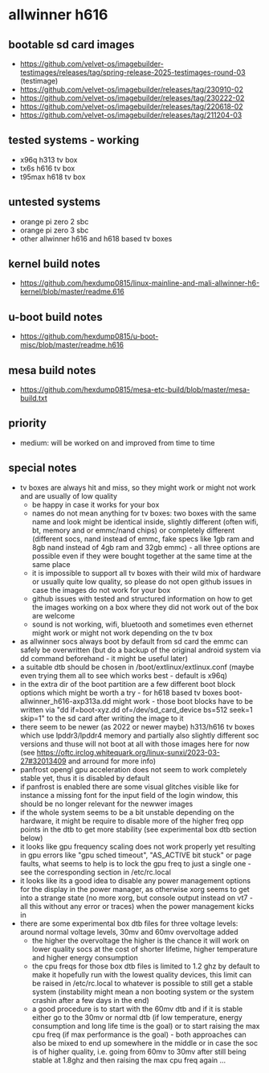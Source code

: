 # allwinner h616

## bootable sd card images

- https://github.com/velvet-os/imagebuilder-testimages/releases/tag/spring-release-2025-testimages-round-03 (testimage)
- https://github.com/velvet-os/imagebuilder/releases/tag/230910-02
- https://github.com/velvet-os/imagebuilder/releases/tag/230222-02
- https://github.com/velvet-os/imagebuilder/releases/tag/220618-02
- https://github.com/velvet-os/imagebuilder/releases/tag/211204-03

## tested systems - working

- x96q h313 tv box
- tx6s h616 tv box
- t95max h618 tv box

## untested systems

- orange pi zero 2 sbc
- orange pi zero 3 sbc
- other allwinner h616 and h618 based tv boxes

## kernel build notes

- https://github.com/hexdump0815/linux-mainline-and-mali-allwinner-h6-kernel/blob/master/readme.616

## u-boot build notes

- https://github.com/hexdump0815/u-boot-misc/blob/master/readme.h616

## mesa build notes

- https://github.com/hexdump0815/mesa-etc-build/blob/master/mesa-build.txt

## priority

- medium: will be worked on and improved from time to time

## special notes

- tv boxes are always hit and miss, so they might work or might not work and are usually of low quality
  - be happy in case it works for your box
  - names do not mean anything for tv boxes: two boxes with the same name and look might be identical inside, slightly different (often wifi, bt, memory and or emmc/nand chips) or completely different (different socs, nand instead of emmc, fake specs like 1gb ram and 8gb nand instead of 4gb ram and 32gb emmc) - all three options are possible even if they were bought together at the same time at the same place
  - it is impossible to support all tv boxes with their wild mix of hardware or usually quite low quality, so please do not open github issues in case the images do not work for your box
  - github issues with tested and structured information on how to get the images working on a box where they did not work out of the box are welcome
  - sound is not working, wifi, bluetooth and sometimes even ethernet might work or might not work depending on the tv box
- as allwinner socs always boot by default from sd card the emmc can safely be overwritten (but do a backup of the original android system via dd command beforehand - it might be useful later)
- a suitable dtb should be chosen in /boot/extlinux/extlinux.conf (maybe even trying them all to see which works best - default is x96q)
- in the extra dir of the boot partition are a few different boot block options which might be worth a try - for h618 based tv boxes boot-allwinner_h616-axp313a.dd might work - those boot blocks have to be written via "dd if=boot-xyz.dd of=/dev/sd_card_device bs=512 seek=1 skip=1" to the sd card after writing the image to it
- there seem to be newer (as 2022 or newer maybe) h313/h616 tv boxes which use lpddr3/lpddr4 memory and partially also slightly different soc versions and thuse will not boot at all with those images here for now (see https://oftc.irclog.whitequark.org/linux-sunxi/2023-03-27#32013409 and arround for more info)
- panfrost opengl gpu acceleration does not seem to work completely stable yet, thus it is disabled by default
- if panfrost is enabled there are some visual glitches visible like for instance a missing font for the input field of the login window, this should be no longer relevant for the newwer images
- if the whole system seems to be a bit unstable depending on the hardware, it might be require to disable more of the higher freq opp points in the dtb to get more stability (see experimental box dtb section below)
- it looks like gpu frequency scaling does not work properly yet resulting in gpu errors like "gpu sched timeout", "AS_ACTIVE bit stuck" or page faults, what seems to help is to lock the gpu freq to just a single one - see the corresponding section in /etc/rc.local
- it looks like its a good idea to disable any power management options for the display in the power manager, as otherwise xorg seems to get into a strange state (no more xorg, but console output instead on vt7 - all this without any error or traces) when the power management kicks in
- there are some experimental box dtb files for three voltage levels: around normal voltage levels, 30mv and 60mv overvoltage added
  - the higher the overvoltage the higher is the chance it will work on lower quality socs at the cost of shorter lifetime, higher temperature and higher energy consumption
  - the cpu freqs for those box dtb files is limited to 1.2 ghz by default to make it hopefully run with the lowest quality devices, this limit can be raised in /etc/rc.local to whatever is possible to still get a stable system (instability might mean a non booting system or the system crashin after a few days in the end)
  - a good procedure is to start with the 60mv dtb and if it is stable either go to the 30mv or normal dtb (if low temperature, energy consumption and long life time is the goal) or to start raising the max cpu freq (if max performance is the goal) - both approaches can also be mixed to end up somewhere in the middle or in case the soc is of higher quality, i.e. going from 60mv to 30mv after still being stable at 1.8ghz and then raising the max cpu freq again ...
